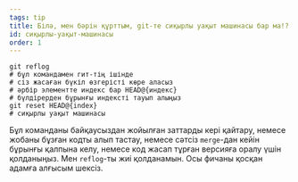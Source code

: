 ```yaml
---
tags: tip
title: Білә, мен бәрін құрттым, git-те сиқырлы уақыт машинасы бар ма!?!
id: сиқырлы-уақыт-машинасы
order: 1
---
```


```git
git reflog
# бұл командамен гит-тің ішінде 
# cіз жасаған бүкіл өзгерісті көре аласыз  
# әрбір элементте индекс бар HEAD@{индекс}
# бүлдірерден бұрынғы индексті тауып алыңыз
git reset HEAD@{index}
# сиқырлы уақыт машинасы
```

Бұл команданы байқаусыздан жойылған заттарды кері қайтару, немесе жобаны бұзған кодты алып тастау, немесе сәтсіз `merge`-дан кейін бұрынғы қалпына келу, немесе код жасап тұрған версияға оралу үшін қолданыңыз. Мен `reflog`-ты жиі қолданамын. Осы фичаны қосқан адамға алғысым шексіз.
